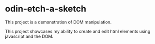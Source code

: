 # odin-etch-a-sketch

This project is a demonstration of DOM manipulation. 

This project showcases my ability to create  and edit html elements using javascript and the DOM.
